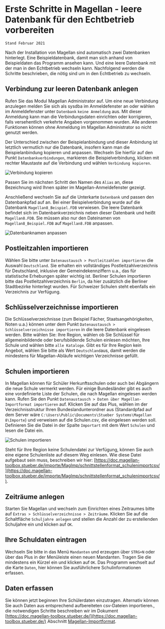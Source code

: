 # Erste Schritte in Magellan - leere Datenbank für den Echtbetrieb vorbereiten

``Stand Februar 2021``

Nach der Installation von Magellan sind automatisch zwei Datenbanken hinterlegt.
Eine Beispieldatenbank, damit man sich anhand von Beispieldaten das Programm ansehen kann.
Und eine leere Datenbank mit der man in den Echtbetrieb wechseln kann.
Nachfolgend werden die Schritte beschrieben, die nötig sind um in den Echtbetrieb zu wechseln.

## Verbindung zur leeren Datenbank anlegen

Rufen Sie das Modul Magellan Administrator auf. Um eine neue Verbindung anzulegen melden Sie sich als sysdba im Anmeldefenster an oder wählen im Anmeldefenster unter `Datenbank` `keine Anmeldung` aus. Mit dieser Anmeldung kann man die Verbindungsdaten einrichten oder korrigieren, falls versehentlich verkehrte Angaben vorgenommen wurden. Alle anderen Funktionen können ohne Anmeldung im Magellan Administrator so nicht genutzt werden.

Der Unterschied zwischen der Beispielanbindung und dieser Anbindung ist letztlich vermutlich nur die Datenbank, insofern kann man die Beispielanbindung kopieren und anpassen. Wechseln Sie hierfür auf den Punkt `Datenbankverbindungen`, markieren die Beispielverbindung, klicken mit rechter Maustaste auf die Verbindung und wählen `Verbindung kopieren`.

![Verbindung kopieren](assets/images/magellan/04.png)

Passen Sie im nächsten Schritt den Namen des `Alias` an, diese Bezeichnung wird Ihnen später im Magellan-Anmeldefenster gezeigt.

Anschließend wechseln Sie auf die Unterkarte `Datenbank` und passen den Datenbankpfad auf an. Bei einer Beispielverbindung wurde auf die Datenbank `Magellan8_Beispiel.FDB` verwiesen. Die leere Datenbank befindet sich im Datenbankverzeichnis neben dieser Datenbank und heißt `Magellan8.FDB`. Sie müssen also nur den Dateinamen von `Magellan8_Beispiel.FDB` auf `Magellan8.FDB` anpassen.

![Datenbanknamen anpassen](assets/images/magellan/05.png)

## Postleitzahlen importieren

Wählen Sie bitte unter `Datenaustausch > Postleitzahlen importieren` die Auswahl `Deutschland`. Sie erhalten ein vollständiges Postleitzahlverzeichnis für Deutschland, inklusive der Gemeindekennziffern u.a., das für statistische Erhebungen später wichtig ist.
Berliner Schulen importieren bitte das Postleitzahlverzeichnis `Berlin`, da hier zusätzlich die Berliner Stadtbezirke hinterlegt wurden. Für Schweizer Schulen steht ebenfalls ein Verzeichnis zur Verfügung.

## Schlüsselverzeichnisse importieren

Die Schlüsselverzeichnisse (zum Beispiel Fächer, Staatsangehörigkeiten, Noten u.a.) können unter dem Punkt `Datenaustausch > Schlüsselverzeichnisse importieren` in die leere Datenbank eingelesen werden.
Bitte wählen Sie: Ihre Region, wählen ob Sie Schlüssel für allgemeinbildende oder berufsbildende Schulen einlesen möchten, Ihre Schule und wählen bitte `alle Kataloge`.
Gibt es für Ihre Region kein Angebot, wählen Sie bitte als Wert `Deutschland`aus, damit werden die mindestens für Magellan-Abläufe wichtigen Verzeichnisse gefüllt.

## Schulen importieren

In Magellan können für Schüler Herkunftsschulen oder auch bei Abgängern die neue Schule vermerkt werden. Für einige Bundesländer gibt es auch eine vordefinierte Liste der Schulen, die nach Magellan eingelesen werden kann.
Rufen Sie den Punkt `Datenaustausch > Daten über Magellan-Importformat importieren` auf. Klicken Sie auf das Plus, wählen im der Verzeichnisstruktur Ihren Bundeslandunterordner aus (Standardpfad auf dem Server wäre `C:\Users\Public\Documents\Stueber Systems\Magellan 8\Importe`) und verweisen auf die Schulen.csv, die eingelesen werden soll. 
Definieren Sie die Datei in der Spalte `Importart` mit dem Wert `Schulen` und lesen die Datei ein.

![Schulen importieren](assets/images/magellan/06.png)

Steht für Ihre Region keine Schulendatei zur Verfügung, können Sie auch eine eigene Schulenliste auf diesem Weg einlesen. Wie diese Datei aufgebaut sein muss, beschreiben wir hier: [https://doc.magellan-toolbox.stueber.de/importe/MagImp/schnittstellenformat_schulenimportcsv/](https://doc.magellan-toolbox.stueber.de/importe/MagImp/schnittstellenformat_schulenimportcsv/).

## Zeiträume anlegen

Starten Sie Magellan und wechseln zum Einrichten eines Zeitraumes bitte auf `Extras > Schlüsselverzeichnisse > Zeiträume`. Klicken Sie auf die Schaltfläche `Schuljahre anlegen` und stellen die Anzahl der zu erstellenden Schuljahre ein und klicken auf `OK`.

## Ihre Schuldaten eintragen

Wechseln Sie bitte in das Menü `Mandanten` und erzeugen über `STRG+N` oder über das Plus in der Menüleiste einen neuen Mandanten. Tragen Sie die mindestens ein Kürzel ein und klicken auf `OK`. Das Programm wechselt auf die Karte `Daten`, hier können Sie ausführlichere Schulinformationen erfassen.

## Daten erfassen

Sie können jetzt beginnen Ihre Schülerdaten einzutragen. Alternativ können Sie auch Daten aus entsprechend aufbereiteten csv-Dateien importieren., die notwendigen Schritte beschreiben wir im Dokument [https://doc.magellan-toolbox.stueber.de/](https://doc.magellan-toolbox.stueber.de/) Abschnitt [Magellan-Importformat](https://doc.magellan-toolbox.stueber.de/importe/).
